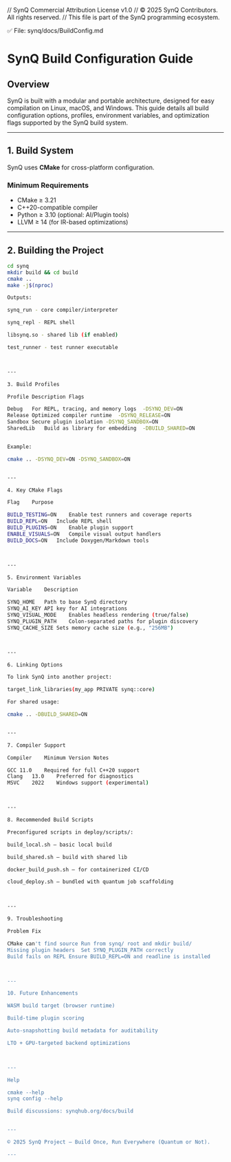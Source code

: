 // SynQ Commercial Attribution License v1.0
// © 2025 SynQ Contributors. All rights reserved.
// This file is part of the SynQ programming ecosystem.

✅ File: synq/docs/BuildConfig.md

# SynQ Build Configuration Guide

## Overview

SynQ is built with a modular and portable architecture, designed for easy compilation on Linux, macOS, and Windows. This guide details all build configuration options, profiles, environment variables, and optimization flags supported by the SynQ build system.

---

## 1. Build System

SynQ uses **CMake** for cross-platform configuration.

### Minimum Requirements
- CMake ≥ 3.21
- C++20-compatible compiler
- Python ≥ 3.10 (optional: AI/Plugin tools)
- LLVM ≥ 14 (for IR-based optimizations)

---

## 2. Building the Project

```bash
cd synq
mkdir build && cd build
cmake ..
make -j$(nproc)

Outputs:

synq_run - core compiler/interpreter

synq_repl - REPL shell

libsynq.so - shared lib (if enabled)

test_runner - test runner executable



---

3. Build Profiles

Profile	Description	Flags

Debug	For REPL, tracing, and memory logs	-DSYNQ_DEV=ON
Release	Optimized compiler runtime	-DSYNQ_RELEASE=ON
Sandbox	Secure plugin isolation	-DSYNQ_SANDBOX=ON
SharedLib	Build as library for embedding	-DBUILD_SHARED=ON


Example:

cmake .. -DSYNQ_DEV=ON -DSYNQ_SANDBOX=ON


---

4. Key CMake Flags

Flag	Purpose

BUILD_TESTING=ON	Enable test runners and coverage reports
BUILD_REPL=ON	Include REPL shell
BUILD_PLUGINS=ON	Enable plugin support
ENABLE_VISUALS=ON	Compile visual output handlers
BUILD_DOCS=ON	Include Doxygen/Markdown tools



---

5. Environment Variables

Variable	Description

SYNQ_HOME	Path to base SynQ directory
SYNQ_AI_KEY	API key for AI integrations
SYNQ_VISUAL_MODE	Enables headless rendering (true/false)
SYNQ_PLUGIN_PATH	Colon-separated paths for plugin discovery
SYNQ_CACHE_SIZE	Sets memory cache size (e.g., "256MB")



---

6. Linking Options

To link SynQ into another project:

target_link_libraries(my_app PRIVATE synq::core)

For shared usage:

cmake .. -DBUILD_SHARED=ON


---

7. Compiler Support

Compiler	Minimum Version	Notes

GCC	11.0	Required for full C++20 support
Clang	13.0	Preferred for diagnostics
MSVC	2022	Windows support (experimental)



---

8. Recommended Build Scripts

Preconfigured scripts in deploy/scripts/:

build_local.sh — basic local build

build_shared.sh — build with shared lib

docker_build_push.sh — for containerized CI/CD

cloud_deploy.sh — bundled with quantum job scaffolding



---

9. Troubleshooting

Problem	Fix

CMake can't find source	Run from synq/ root and mkdir build/
Missing plugin headers	Set SYNQ_PLUGIN_PATH correctly
Build fails on REPL	Ensure BUILD_REPL=ON and readline is installed



---

10. Future Enhancements

WASM build target (browser runtime)

Build-time plugin scoring

Auto-snapshotting build metadata for auditability

LTO + GPU-targeted backend optimizations



---

Help

cmake --help
synq config --help

Build discussions: synqhub.org/docs/build


---

© 2025 SynQ Project — Build Once, Run Everywhere (Quantum or Not).

---



